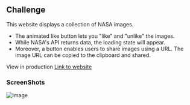 ## Challenge
This website displays a collection of NASA images.
- The animated like button lets you "like" and "unlike" the images. 
- While NASA's API returns data, the loading state will appear.
- Moreover, a button enables users to share images using a URL. The image URL can be copied to the clipboard and shared.

View in production [Link to website](https://flamboyant-yalow-6150c6.netlify.app/)

### ScreenShots 
![Image](https://user-images.githubusercontent.com/46178706/149056300-edb152a6-a13f-4914-a865-823c805d9e8e.png)


